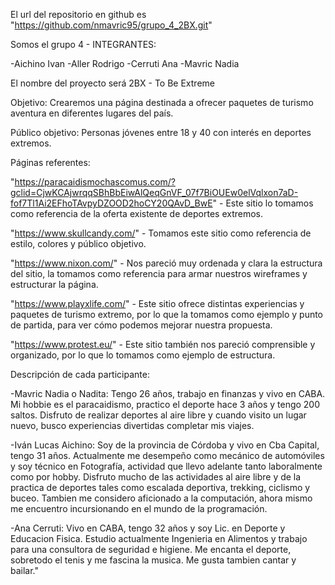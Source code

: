 El url del repositorio en github es "https://github.com/nmavric95/grupo_4_2BX.git"

Somos el grupo 4 - INTEGRANTES:

-Aichino Ivan 
-Aller Rodrigo
-Cerruti Ana
-Mavric Nadia

El nombre del proyecto será 2BX - To Be Extreme

Objetivo: Crearemos una página destinada a ofrecer paquetes de turismo aventura en diferentes lugares del país.

Público objetivo: Personas jóvenes entre 18 y 40 con interés en deportes extremos.

Páginas referentes: 

"https://paracaidismochascomus.com/?gclid=CjwKCAjwrqqSBhBbEiwAlQeqGnVF_07f7BiOUEw0elVqlxon7aD-fof7Tl1Ai2EFhoTAvpyDZOOD2hoCY20QAvD_BwE" - Este sitio lo tomamos como referencia de la oferta existente de deportes extremos.

"https://www.skullcandy.com/" - Tomamos este sitio como referencia de estilo, colores y público objetivo.

"https://www.nixon.com/" - Nos pareció muy ordenada y clara la estructura del sitio, la tomamos como referencia para armar nuestros wireframes y estructurar la página.

"https://www.playxlife.com/" - Este sitio ofrece distintas experiencias y paquetes de turismo extremo, por lo que la tomamos como ejemplo y punto de partida, para ver cómo podemos mejorar nuestra propuesta.

"https://www.protest.eu/" - Este sitio también nos pareció comprensible y organizado, por lo que lo tomamos como ejemplo de estructura.



Descripción de cada participante:

-Mavric Nadia o Nadita: Tengo 26 años, trabajo en finanzas y vivo en CABA. Mi hobbie es el paracaidismo, practico el deporte hace 3 años y tengo 200 saltos. Disfruto de realizar deportes al aire libre y cuando visito un lugar nuevo, busco experiencias divertidas completar mis viajes.

-Iván Lucas Aichino: Soy de la provincia de Córdoba y vivo en Cba Capital, tengo 31 años. Actualmente me desempeño como mecánico de automóviles y soy técnico en Fotografía, actividad que llevo adelante tanto laboralmente como por hobby. Disfruto mucho de las actividades al aire libre y de la practica de deportes tales como escalada deportiva, trekking, ciclismo y buceo. Tambien me considero aficionado a la computación, ahora mismo me encuentro incursionando en el mundo de la programación.

-Ana Cerruti: Vivo en CABA, tengo 32 años y soy Lic. en Deporte y Educacion Fisica. Estudio actualmente Ingenieria en Alimentos y trabajo para una consultora de seguridad e higiene. Me encanta el deporte, sobretodo el tenis y me fascina la musica. Me gusta tambien cantar y bailar."
